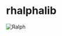 # rhalphalib

![Ralph](https://upload.wikimedia.org/wikipedia/en/thumb/1/14/Ralph_Wiggum.png/220px-Ralph_Wiggum.png)
